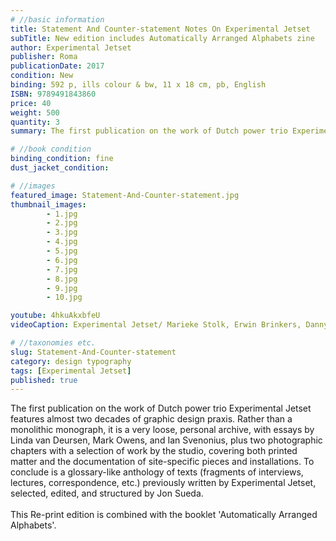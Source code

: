 ```yaml
---
# //basic information
title: Statement And Counter-statement Notes On Experimental Jetset
subTitle: New edition includes Automatically Arranged Alphabets zine
author: Experimental Jetset
publisher: Roma
publicationDate: 2017
condition: New
binding: 592 p, ills colour & bw, 11 x 18 cm, pb, English
ISBN: 9789491843860
price: 40
weight: 500
quantity: 3
summary: The first publication on the work of Dutch power trio Experimental Jetset features almost two decades of graphic design praxis.

# //book condition
binding_condition: fine
dust_jacket_condition:

# //images
featured_image: Statement-And-Counter-statement.jpg
thumbnail_images:
        - 1.jpg
        - 2.jpg
        - 3.jpg
        - 4.jpg
        - 5.jpg       
        - 6.jpg
        - 7.jpg
        - 8.jpg
        - 9.jpg
        - 10.jpg

youtube: 4hkuAkxbfeU
videoCaption: Experimental Jetset/ Marieke Stolk, Erwin Brinkers, Danny van den Dungen, graphic designers talk to curator Karin Gimm.

# //taxonomies etc.
slug: Statement-And-Counter-statement
category: design typography
tags: [Experimental Jetset]
published: true
---
```



The first publication on the work of Dutch power trio Experimental Jetset features almost two decades of graphic design praxis. Rather than a monolithic monograph, it is a very loose, personal archive, with essays by Linda van Deursen, Mark Owens, and Ian Svenonius, plus two photographic chapters with a selection of work by the studio, covering both printed matter and the documentation of site-specific pieces and installations. To conclude is a glossary-like anthology of texts (fragments of interviews, lectures, correspondence, etc.) previously written by Experimental Jetset, selected, edited, and structured by Jon Sueda. 
<br><br>
This Re-print edition is combined with the booklet 'Automatically Arranged Alphabets'.

